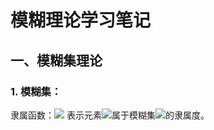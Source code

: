 
# 模糊理论学习笔记

## 一、模糊集理论

### 1. 模糊集：
隶属函数：![](http://latex.codecogs.com/gif.latex?\{\mu}_A(x)) 表示元素![](http://latex.codecogs.com/gif.latex?\x)属于模糊集![](http://latex.codecogs.com/gif.latex?\A)的隶属度。
